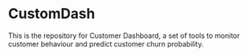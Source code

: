 # CustomDash
This is the repository for Customer Dashboard, a set of tools to monitor customer behaviour and predict customer churn probability.
